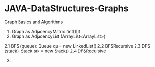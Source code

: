 # JAVA-DataStructures-Graphs
Graph Basics and Algorithms

1. Graph as AdjacencyMatrix (int[][]).
2. Graph as AdjacencyList (ArrayList<ArrayList<Integer>>)
  
2.1 BFS (queue): Queue<Integer> qu = new LinkedList<Integer>()
2.2 BFSRecursive
2.3 DFS (stack): Stack<Integer> stk = new Stack<Integer>()
2.4 DFSRecursive
  
3. 
